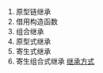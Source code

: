 1. 原型链继承
2. 借用构造函数
3. 组合继承
4. 原型式继承
5. 寄生式继承
6. 寄生组合式继承
[继承方式](https://www.php.cn/js-tutorial-411754.html#:~:text=%E5%A4%A7%E9%83%A8%E5%88%86%E9%9D%A2%E5%90%91%E5%AF%B9%E8%B1%A1%E7%9A%84%E7%BC%96%E7%A8%8B%E8%AF%AD%E8%A8%80%EF%BC%8C%E9%83%BD%E6%98%AF%E9%80%9A%E8%BF%87%E2%80%9C%E7%B1%BB%E2%80%9D%EF%BC%88class%EF%BC%89%E5%AE%9E%E7%8E%B0%E5%AF%B9%E8%B1%A1%E7%9A%84%E7%BB%A7%E6%89%BF%E3%80%82%20%E4%BC%A0%E7%BB%9F%E4%B8%8A%EF%BC%8CJavaScript%20%E8%AF%AD%E8%A8%80%E7%9A%84%E7%BB%A7%E6%89%BF%E4%B8%8D%E9%80%9A%E8%BF%87,class%20%28ES6%20%E5%BC%95%E5%85%A5%E4%BA%86class%20%E8%AF%AD%E6%B3%95%29%EF%BC%8C%E8%80%8C%E6%98%AF%E9%80%9A%E8%BF%87%E2%80%9C%E5%8E%9F%E5%9E%8B%E5%AF%B9%E8%B1%A1%E2%80%9D%EF%BC%88prototype%EF%BC%89%E5%AE%9E%E7%8E%B0%E3%80%82)